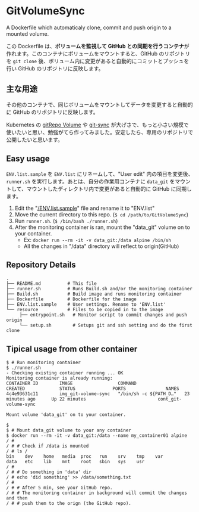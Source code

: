 # GitVolumeSync

A Dockerfile which automaticaly clone, commit and push origin to a mounted volume.

この Dockerfile は、**ボリュームを監視して GitHub との同期を行うコンテナ**が作れます。このコンテナにボリュームをマウントすると、GitHub のリポジトリを `git clone` 後、ボリューム内に変更があると自動的にコミットとプッシュを行い GitHub のリポジトリに反映します。

## 主な用途

その他のコンテナで、同じボリュームをマウントしてデータを変更すると自動的に GitHub のリポジトリに反映します。

Kubernetes の [gitRepo Volume](http://kubernetes.io/docs/user-guide/volumes/#gitrepo) や [git-sync](https://github.com/kubernetes/git-sync) が大げさで、もっと小さい規模で使いたいと思い、勉強がてら作ってみました。安定したら、専用のリポジトリで公開したいと思います。

## Easy usage

`ENV.list.sample` を `ENV.list` にリネームして、"User edit" 内の項目を変更後、`runner.sh` を実行します。あとは、自分の作業用コンテナに `data_git` をマウントして、マウントしたディレクトリ内で変更があると自動的に GitHub に同期します。

1. Edit the "[/ENV.list.sample](ENV.list.sample)" file and rename it to "ENV.list"
2. Move the current directory to this repo. (`$ cd /path/to/GitVolumeSync`)
3. Run `runner.sh`. (`$ /bin/bash ./runner.sh`)
4. After the monitoring container is ran, mount the "data_git" volume on to your container.
    - Ex: `docker run --rm -it -v data_git:/data alpine /bin/sh`
    - All the changes in "/data" directory will reflect to origin(GitHub)

## Repository Details

```
.
├── README.md          # This file
├── runner.sh          # Runs Build.sh and/or the monitoring container
├── Build.sh           # Build image and runs monitoring container
├── Dockerfile         # Dockerfile for the image
├── ENV.list.sample    # User settings. Rename to 'ENV.list'
└── resource           # Files to be copied in to the image
     ├── entrypoint.sh   # Monitor script to commit changes and push origin
     └── setup.sh        # Setups git and ssh setting and do the first clone
```

## Tipical usage from other container

```
$ # Run monitoring container
$ ./runner.sh
- Checking existing container running ... OK
Monitoring container is already running:
CONTAINER ID        IMAGE                 COMMAND                  CREATED             STATUS              PORTS               NAMES
4c4e93631c11        img_git-volume-sync   "/bin/sh -c ${PATH_D…"   23 minutes ago      Up 22 minutes                           cont_git-volume-sync

Mount volume 'data_git' on to your container.

$ 
$ # Mount data_git volume to your any container
$ docker run --rm -it -v data_git:/data --name my_container01 alpine
/ # 
/ # # Check if /data is mounted
/ # ls /
bin    dev    home   media  proc   run    srv    tmp    var
data   etc    lib    mnt    root   sbin   sys    usr
/ # 
/ # # Do something in 'data' dir
/ # echo 'did something' >> /data/something.txt
/ # 
/ # # After 5 min, see your GitHub repo.
/ # # The monitoring container in background will commit the changes and then
/ # # push them to the orign (the GitHub repo).
```
